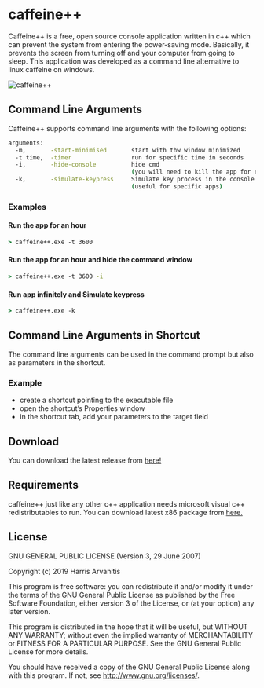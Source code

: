 # caffeine++

Caffeine++ is a free, open source console application written in c++ which can prevent the system from entering the power-saving mode.
Basically, it prevents the screen from turning off and your computer from going to sleep.
This application was developed as a command line alternative to linux caffeine on windows.

![caffeine++](https://user-images.githubusercontent.com/3985557/67888246-737eea00-fb55-11e9-90ca-70f2b1a249a0.PNG)

## Command Line Arguments

Caffeine++ supports command line arguments with the following options:

```cmd
arguments:
  -m,       -start-minimised       start with thw window minimized
  -t time,  -timer                 run for specific time in seconds
  -i,       -hide-console          hide cmd
                                   (you will need to kill the app for exit)
  -k,       -simulate-keypress     Simulate key process in the console
                                   (useful for specific apps)       
```

### Examples

#### Run the app for an hour

```cmd
> caffeine++.exe -t 3600
```

#### Run the app for an hour and hide the command window

```cmd
> caffeine++.exe -t 3600 -i
```

#### Run app infinitely and Simulate keypress

```cmd
> caffeine++.exe -k
```

## Command Line Arguments in Shortcut

The command line arguments can be used in the command prompt but also as parameters in the shortcut.

### Example

- create a shortcut pointing to the executable file
- open the shortcut’s Properties window
- in the shortcut tab, add your parameters to the target field



## Download

You can download the latest release from [here!](https://github.com/XarisA/CaffeinePP/releases/latest)

## Requirements

caffeine++ just like any other c++ application needs microsoft visual c++ redistributables to run.
You can download latest x86 package from [here.](https://support.microsoft.com/en-us/help/2977003/the-latest-supported-visual-c-downloads)

## License

GNU GENERAL PUBLIC LICENSE (Version 3, 29 June 2007)

Copyright (c) 2019 Harris Arvanitis

This program is free software: you can redistribute it and/or modify it under the terms of the GNU General Public License as published by the Free Software Foundation, either version 3 of the License, or
(at your option) any later version.

This program is distributed in the hope that it will be useful, but WITHOUT ANY WARRANTY; without even the implied warranty of MERCHANTABILITY or FITNESS FOR A PARTICULAR PURPOSE.  See the
GNU General Public License for more details.

You should have received a copy of the GNU General Public License along with this program.  If not, see <http://www.gnu.org/licenses/>.
